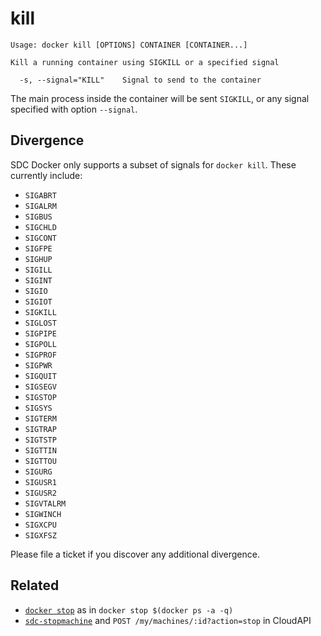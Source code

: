 # kill

    Usage: docker kill [OPTIONS] CONTAINER [CONTAINER...]

    Kill a running container using SIGKILL or a specified signal

      -s, --signal="KILL"    Signal to send to the container

The main process inside the container will be sent `SIGKILL`, or any
signal specified with option `--signal`.

## Divergence

SDC Docker only supports a subset of signals for `docker kill`. These currently include:

- `SIGABRT`
- `SIGALRM`
- `SIGBUS`
- `SIGCHLD`
- `SIGCONT`
- `SIGFPE`
- `SIGHUP`
- `SIGILL`
- `SIGINT`
- `SIGIO`
- `SIGIOT`
- `SIGKILL`
- `SIGLOST`
- `SIGPIPE`
- `SIGPOLL`
- `SIGPROF`
- `SIGPWR`
- `SIGQUIT`
- `SIGSEGV`
- `SIGSTOP`
- `SIGSYS`
- `SIGTERM`
- `SIGTRAP`
- `SIGTSTP`
- `SIGTTIN`
- `SIGTTOU`
- `SIGURG`
- `SIGUSR1`
- `SIGUSR2`
- `SIGVTALRM`
- `SIGWINCH`
- `SIGXCPU`
- `SIGXFSZ`

Please file a ticket if you discover any additional divergence.

## Related

- [`docker stop`](../commands/stop.md) as in `docker stop $(docker ps -a -q)`
- [`sdc-stopmachine`](https://apidocs.tritondatacenter.com/cloudapi/#StopMachine) and `POST /my/machines/:id?action=stop` in CloudAPI
